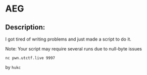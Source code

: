 
# AEG
## Description:
I got tired of writing problems and just made a script to do it.

Note: Your script may require several runs due to null-byte issues

`nc pwn.utctf.live 9997`

by `hukc`

